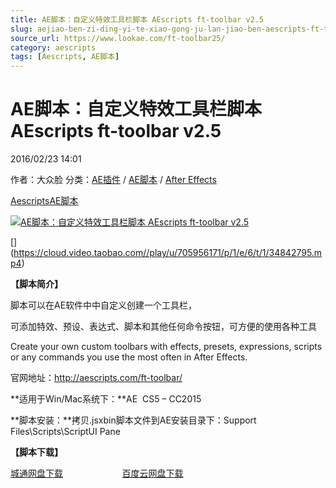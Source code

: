 ```yaml
---
title: AE脚本：自定义特效工具栏脚本 AEscripts ft-toolbar v2.5
slug: aejiao-ben-zi-ding-yi-te-xiao-gong-ju-lan-jiao-ben-aescripts-ft-toolbar-v2-5
source_url: https://www.lookae.com/ft-toolbar25/
category: aescripts
tags: [Aescripts, AE脚本]
---
```

# AE脚本：自定义特效工具栏脚本 AEscripts ft-toolbar v2.5

2016/02/23 14:01

作者：大众脸
分类：[AE插件](https://www.lookae.com/after-effects/aechajian/) / [AE脚本](https://www.lookae.com/after-effects/aescripts/) / [After Effects](https://www.lookae.com/after-effects/)

[Aescripts](https://www.lookae.com/tag/aescripts/)[AE脚本](https://www.lookae.com/tag/ae%e8%84%9a%e6%9c%ac/)

[![AE脚本：自定义特效工具栏脚本 AEscripts ft-toolbar v2.5](https://www.lookae.com/wp-content/uploads/2016/02/ft-toolbar.jpg "AE脚本：自定义特效工具栏脚本 AEscripts ft-toolbar v2.5-LookAE.com")](https://www.lookae.com/wp-content/uploads/2016/02/ft-toolbar.jpg)

[﻿[﻿]("https://cloud.video.taobao.com//play/u/705956171/p/1/e/6/t/1/34842795.mp4)](https://cloud.video.taobao.com//play/u/705956171/p/1/e/6/t/1/34842795.mp4)

**【脚本简介】**

脚本可以在AE软件中中自定义创建一个工具栏，

可添加特效、预设、表达式、脚本和其他任何命令按钮，可方便的使用各种工具

Create your own custom toolbars with effects, presets, expressions, scripts or any commands you use the most often in After Effects.

官网地址：http://aescripts.com/ft-toolbar/

**适用于Win/Mac系统下：**AE  CS5 – CC2015

**脚本安装：**拷贝.jsxbin脚本文件到AE安装目录下：Support Files\Scripts\ScriptUI Pane

**【脚本下载】**

[城通网盘下载](http://lookae.ctfile.com/file/143446703)                        [百度云网盘下载](https://pan.baidu.com/s/1biiby2)
